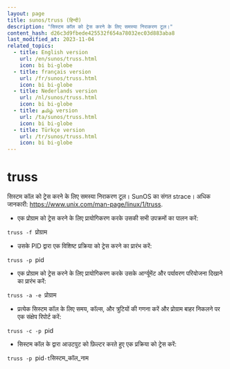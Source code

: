 ```yaml
---
layout: page
title: sunos/truss (हिन्दी)
description: "सिस्टम कॉल को ट्रेस करने के लिए समस्या निराकरण टूल।"
content_hash: d26c3d9fbede425532f654a78032ec03d883aba8
last_modified_at: 2023-11-04
related_topics:
  - title: English version
    url: /en/sunos/truss.html
    icon: bi bi-globe
  - title: français version
    url: /fr/sunos/truss.html
    icon: bi bi-globe
  - title: Nederlands version
    url: /nl/sunos/truss.html
    icon: bi bi-globe
  - title: தமிழ் version
    url: /ta/sunos/truss.html
    icon: bi bi-globe
  - title: Türkçe version
    url: /tr/sunos/truss.html
    icon: bi bi-globe
---
```

# truss

सिस्टम कॉल को ट्रेस करने के लिए समस्या निराकरण टूल।
SunOS का संगत strace।
अधिक जानकारी: <https://www.unix.com/man-page/linux/1/truss>.

- एक प्रोग्राम को ट्रेस करने के लिए प्रायोगिकरण करके उसकी सभी उपक्रमों का पालन करें:

`truss -f `<span class="tldr-var badge badge-pill bg-dark-lm bg-white-dm text-white-lm text-dark-dm font-weight-bold">प्रोग्राम</span>

- उसके PID द्वारा एक विशिष्ट प्रक्रिया को ट्रेस करने का प्रारंभ करें:

`truss -p `<span class="tldr-var badge badge-pill bg-dark-lm bg-white-dm text-white-lm text-dark-dm font-weight-bold">pid</span>

- एक प्रोग्राम को ट्रेस करने के लिए प्रायोगिकरण करके उसके आर्ग्यूमेंट और पर्यावरण परियोजना दिखाने का प्रारंभ करें:

`truss -a -e `<span class="tldr-var badge badge-pill bg-dark-lm bg-white-dm text-white-lm text-dark-dm font-weight-bold">प्रोग्राम</span>

- प्रत्येक सिस्टम कॉल के लिए समय, कॉल्स, और त्रुटियों की गणना करें और प्रोग्राम बाहर निकलने पर एक संक्षेप रिपोर्ट करें:

`truss -c -p `<span class="tldr-var badge badge-pill bg-dark-lm bg-white-dm text-white-lm text-dark-dm font-weight-bold">pid</span>

- सिस्टम कॉल के द्वारा आउटपुट को फ़िल्टर करते हुए एक प्रक्रिया को ट्रेस करें:

`truss -p `<span class="tldr-var badge badge-pill bg-dark-lm bg-white-dm text-white-lm text-dark-dm font-weight-bold">pid</span>` -t `<span class="tldr-var badge badge-pill bg-dark-lm bg-white-dm text-white-lm text-dark-dm font-weight-bold">सिस्टम_कॉल_नाम</span>
